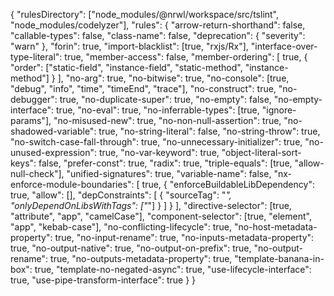 {
  "rulesDirectory": ["node_modules/@nrwl/workspace/src/tslint", "node_modules/codelyzer"],
  "rules": {
    "arrow-return-shorthand": false,
    "callable-types": false,
    "class-name": false,
    "deprecation": {
      "severity": "warn"
    },
    "forin": true,
    "import-blacklist": [true, "rxjs/Rx"],
    "interface-over-type-literal": true,
    "member-access": false,
    "member-ordering": [
      true,
      {
        "order": ["static-field", "instance-field", "static-method", "instance-method"]
      }
    ],
    "no-arg": true,
    "no-bitwise": true,
    "no-console": [true, "debug", "info", "time", "timeEnd", "trace"],
    "no-construct": true,
    "no-debugger": true,
    "no-duplicate-super": true,
    "no-empty": false,
    "no-empty-interface": true,
    "no-eval": true,
    "no-inferrable-types": [true, "ignore-params"],
    "no-misused-new": true,
    "no-non-null-assertion": true,
    "no-shadowed-variable": true,
    "no-string-literal": false,
    "no-string-throw": true,
    "no-switch-case-fall-through": true,
    "no-unnecessary-initializer": true,
    "no-unused-expression": true,
    "no-var-keyword": true,
    "object-literal-sort-keys": false,
    "prefer-const": true,
    "radix": true,
    "triple-equals": [true, "allow-null-check"],
    "unified-signatures": true,
    "variable-name": false,
    "nx-enforce-module-boundaries": [
      true,
      {
        "enforceBuildableLibDependency": true,
        "allow": [],
        "depConstraints": [
          {
            "sourceTag": "*",
            "onlyDependOnLibsWithTags": ["*"]
          }
        ]
      }
    ],
    "directive-selector": [true, "attribute", "app", "camelCase"],
    "component-selector": [true, "element", "app", "kebab-case"],
    "no-conflicting-lifecycle": true,
    "no-host-metadata-property": true,
    "no-input-rename": true,
    "no-inputs-metadata-property": true,
    "no-output-native": true,
    "no-output-on-prefix": true,
    "no-output-rename": true,
    "no-outputs-metadata-property": true,
    "template-banana-in-box": true,
    "template-no-negated-async": true,
    "use-lifecycle-interface": true,
    "use-pipe-transform-interface": true
  }
}

